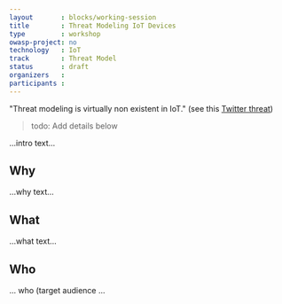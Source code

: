 ```yaml
---
layout       : blocks/working-session
title        : Threat Modeling IoT Devices
type         : workshop
owasp-project: no
technology   : IoT
track        : Threat Model
status       : draft
organizers   :
participants :
---
```


"Threat modeling is virtually non existent in IoT." (see this [Twitter threat](https://twitter.com/cybergibbons/status/858746049523052544))

> todo: Add details below

...intro text...

## Why

...why text...

## What

...what text...

## Who

... who (target audience ...
